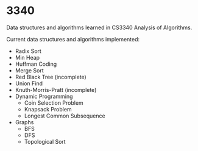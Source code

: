 # 3340
Data structures and algorithms learned in CS3340 Analysis of Algorithms.

Current data structures and algorithms implemented:
  - Radix Sort
  - Min Heap
  - Huffman Coding
  - Merge Sort
  - Red Black Tree (incomplete)
  - Union Find
  - Knuth-Morris-Pratt (incomplete)
  - Dynamic Programming
    - Coin Selection Problem
    - Knapsack Problem
    - Longest Common Subsequence
  - Graphs
    - BFS
    - DFS
    - Topological Sort